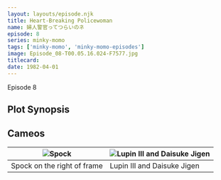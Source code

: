 ```yaml
---
layout: layouts/episode.njk
title: Heart-Breaking Policewoman
name: 婦人警官ってつらいのネ
episode: 8
series: minky-momo
tags: ['minky-momo', 'minky-momo-episodes']
image: Episode_08-T00.05.16.024-F7577.jpg
titlecard: 
date: 1982-04-01
---
```


Episode 8

## Plot Synopsis

## Cameos

| ![Spock](Episode_08.snapshot_06.29.271.jpg) | ![Lupin III and Daisuke Jigen](Episode_08.snapshot_20.21.362.jpg) |
| ----------- | ----------- |
| Spock on the right of frame | Lupin III and Daisuke Jigen |
